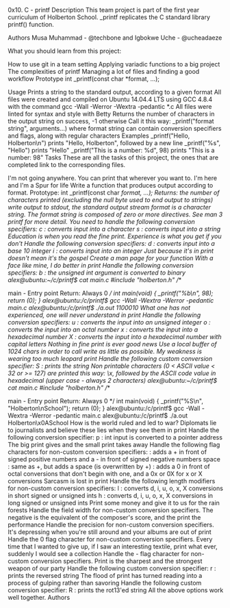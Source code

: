 0x10. C - printf
Description This team project is part of the first year curriculum of Holberton School. _printf replicates the C standard library printf() function.

Authors
Musa Muhammad - @techbone and Igbokwe Uche - @ucheadaeze

What you should learn from this project:

How to use git in a team setting Applying variadic functions to a big project The complexities of printf Managing a lot of files and finding a good workflow Prototype int _printf(const char *format, ...);

Usage Prints a string to the standard output, according to a given format All files were created and compiled on Ubuntu 14.04.4 LTS using GCC 4.8.4 with the command gcc -Wall -Werror -Wextra -pedantic *.c All files were linted for syntax and style with Betty Returns the number of characters in the output string on success, -1 otherwise Call it this way: _printf("format string", arguments...) where format string can contain conversion specifiers and flags, along with regular characters Examples _printf("Hello, Holberton\n") prints "Hello, Holberton", followed by a new line _printf("%s", "Hello") prints "Hello" _printf("This is a number: %d", 98) prints "This is a number: 98" Tasks These are all the tasks of this project, the ones that are completed link to the corresponding files.

I'm not going anywhere. You can print that wherever you want to. I'm here and I'm a Spur for life Write a function that produces output according to format. Prototype: int _printf(const char *format, ...); Returns: the number of characters printed (excluding the null byte used to end output to strings) write output to stdout, the standard output stream format is a character string. The format string is composed of zero or more directives. See man 3 printf for more detail. You need to handle the following conversion specifiers: c : converts input into a character s : converts input into a string
Education is when you read the fine print. Experience is what you get if you don't Handle the following conversion specifiers: d : converts input into a base 10 integer i : converts input into an integer
Just because it's in print doesn't mean it's the gospel Create a man page for your function
With a face like mine, I do better in print Handle the following conversion specifiers: b : the unsigned int argument is converted to binary alex@ubuntu:~/c/printf$ cat main.c #include "holberton.h"
/**

main - Entry point
Return: Always 0 */ int main(void) { _printf("%b\n", 98); return (0); } alex@ubuntu:/c/printf$ gcc -Wall -Wextra -Werror -pedantic main.c alex@ubuntu:/c/printf$ ./a.out 1100010
What one has not experienced, one will never understand in print Handle the following conversion specifiers: u : converts the input into an unsigned integer o : converts the input into an octal number x : converts the input into a hexadecimal number X : converts the input into a hexadecimal number with capital letters
Nothing in fine print is ever good news Use a local buffer of 1024 chars in order to call write as little as possible.
My weakness is wearing too much leopard print Handle the following custom conversion specifier: S : prints the string Non printable characters (0 < ASCII value < 32 or >= 127) are printed this way: \x, followed by the ASCII code value in hexadecimal (upper case - always 2 characters) alex@ubuntu:~/c/printf$ cat main.c #include "holberton.h"
/**

main - Entry point
Return: Always 0 */ int main(void) { _printf("%S\n", "Holberton\nSchool"); return (0); } alex@ubuntu:/c/printf$ gcc -Wall -Wextra -Werror -pedantic main.c alex@ubuntu:/c/printf$ ./a.out Holberton\x0ASchool
How is the world ruled and led to war? Diplomats lie to journalists and believe these lies when they see them in print Handle the following conversion specifier: p : int input is converted to a pointer address
The big print gives and the small print takes away Handle the following flag characters for non-custom conversion specifiers:
: adds a + in front of signed positive numbers and a - in front of signed negative numbers space : same as +, but adds a space (is overwritten by +)
: adds a 0 in front of octal conversions that don't begin with one, and a 0x or 0X for x or X conversions
Sarcasm is lost in print Handle the following length modifiers for non-custom conversion specifiers: l : converts d, i, u, o, x, X conversions in short signed or unsigned ints h : converts d, i, u, o, x, X conversions in long signed or unsigned ints
Print some money and give it to us for the rain forests Handle the field width for non-custom conversion specifiers.
The negative is the equivalent of the composer's score, and the print the performance Handle the precision for non-custom conversion specifiers.
It's depressing when you're still around and your albums are out of print Handle the 0 flag character for non-custom conversion specifiers.
Every time that I wanted to give up, if I saw an interesting textile, print what ever, suddenly I would see a collection Handle the - flag character for non-custom conversion specifiers.
Print is the sharpest and the strongest weapon of our party Handle the following custom conversion specifier: r : prints the reversed string
The flood of print has turned reading into a process of gulping rather than savoring Handle the following custom conversion specifier: R : prints the rot13'ed string
All the above options work well together. Authors
